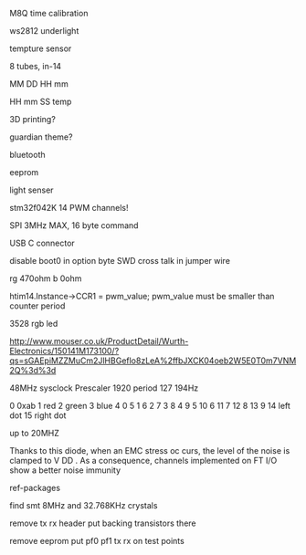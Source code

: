 M8Q time calibration

ws2812 underlight

tempture sensor

8 tubes, in-14

MM DD HH mm

HH mm SS temp

3D printing?

guardian theme?

bluetooth

eeprom

light senser

stm32f042K 14 PWM channels!

SPI 3MHz MAX, 16 byte command

USB C connector

disable boot0 in option byte 
SWD cross talk in jumper wire

rg 470ohm
b 0ohm

htim14.Instance->CCR1 = pwm_value;
pwm_value must be smaller than counter period

3528 rgb led

http://www.mouser.co.uk/ProductDetail/Wurth-Electronics/150141M173100/?qs=sGAEpiMZZMuCm2JlHBGeflo8zLeA%2ffbJXCK04oeb2W5E0T0m7VNM2Q%3d%3d

48MHz sysclock
Prescaler 1920
period 127
194Hz

0		0xab
1		red
2		green
3		blue
4		0
5		1
6		2
7		3
8		4
9		5
10		6
11		7
12		8
13		9
14		left dot
15		right dot

up to 20MHZ

Thanks to this diode, when an EMC stress oc
curs, the level of the noise is clamped to V
DD
. 
As a consequence, channels implemented on FT I/O show a better noise immunity

ref-packages

find smt 8MHz and 32.768KHz crystals

remove tx rx header put backing transistors there

remove eeprom 
put pf0 pf1 tx rx on test points